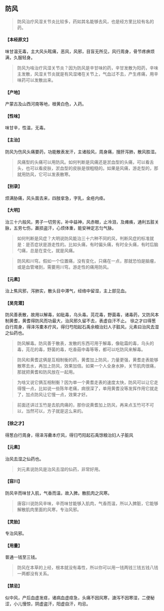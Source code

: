 ## 防风

> 防风治疗风湿关节炎比较多，药如其名能够去风，也是经方里比较有名的药。

#### 【本经原文】
味甘温无毒，主大风头眩痛，恶风，风邪，目盲无所见，风行周身，骨节疼痹烦满，久服轻身。

> 防风为啥治疗风湿关节炎？因为防风是辛甘味的药，辛甘发散为阳药，辛味主发散，风湿关节炎就是有风湿堵在关节上，气血过不去，产生疼痛，用辛味药可以发散出来。

#### 【产地】
产蒙古及山西河南等地，根黄白色，入药。
#### 【性味】
味甘辛，性温，无毒。
#### 【主治】
防风为伤风头痛要药，功能散表发汗，主诸般风，周身痛，搜肝泻肺，散风胜湿。

> 风痛型的头痛可以用防风。如何判断是风痛还是淤血型的头痛，可以看舌头，也可以看皮肤，淤血型的皮肤是很粗糙的。如果是风痛，游走型的，那就用防风，它可以发表散寒。

#### 【别录】
烦满胁痛，风头面去来，四肢挛急，字乳，金疮内痉。
#### 【大明】
治三十六般风，男子一切劳劣，补中益神，风赤眼，止冷泪，及瘫痪，通利五脏关脉，五劳七伤，羸损盗汗，心烦体重，能安神定志匀气脉。

> 如何判断是风症？‍‍‍大明说防风能治三十六种不同的风，判断风症的标准就是：是否症状是游走性的。比如头痛，有时偏头痛，有时全头痛，有时后脑勺痛，总是在变化，就是风痛。

> 防风和川穹‍‍。假如一个位置痛，没有变化，只痛在一点，那就恐怕是脑瘤，或是血管堵到，需要用川穹。游走性的痛用防风。

#### 【元素】
治上焦风邪，泻肺实，散头目中滞气，经络中留湿，主上部见血。
#### 【吴克潜】
防风善表散，故用以解毒，如砒毒，乌头毒。芫花毒，野菌毒，诸毒药，又防风本制黄耆，黄耆得防风而功最大，治风邪久留不去，表虚自汗不止。
徐之才曰得葱白行周身，得泽泻橐本疗风，得归芍阳起石禹余粮治妇人子脏风，元素曰治风去湿之仙药也。

> 防风解毒。防风善于散表，发散的东西可用于解毒，像砒霜的毒，乌头的毒，芫花的毒，野菌的毒，吃香菇中毒等等，都可以吃防风来解毒。

> 防风和黄耆这俩是互相制衡的药，黄耆加上防风，力量更强，黄耆走表能够散寒去水，再加上防风，效果加倍。如果一个人全身水肿，关节肌肉很痛，那就把黄耆和防风放在一起用。

> 为啥又说它俩互相制衡？因为单一个黄耆走表的速度太快，防风可以让它走得慢一点，比如说一些陈年老痛，病很深了，单用黄耆没等发挥作用它就走了，加点防风让它慢一点，效果才好。

> 前面还讲过玉竹是去肌肉痛的，那你说黄耆加上防风，再来点玉竹可不可以，当然可以，方子就是这么来的。

#### 【徐之才】
得葱白行周身，得泽泻罍本疗风，得归芍阳起石禹馀粮治妇人子脏风

#### 【元素】
治风去湿之仙药也。

> 刘元素说防风是治风去湿的仙药，非常好用。

#### 【容川】
防风辛而味甘入肌，气香而温，故入脾。散肌肉之风寒。

> 唐容川说防风辛味，辛而味甘能够入肌肉，气香而温，所以入脾脏，它能够解散肌肉里面的风寒，专治风邪。

#### 【灵胎】
专治风邪。
#### 【用量】
普通一钱至三钱。

> 防风在本草的上经，根本就没有毒性，所以你可以用一钱两钱三钱五钱八钱一两都没有关系。

#### 【禁忌】
似中风，产后血虚发痉，诸病血虚痉急，头痛不因风寒，溏泻不因寒湿，二便秘涩，小儿慢惊，阴虚盗汗，阳虚自汗，均忌。